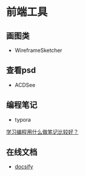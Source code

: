 # 前端工具

## 画图类

- WireframeSketcher

## 查看psd

- ACDSee

## 编程笔记

- typora

[学习编程用什么做笔记比较好？](https://www.zhihu.com/question/21438053 "Markdown")

## 在线文档

- [docsify](https://docsify.js.org/#/zh-cn/quickstart)





